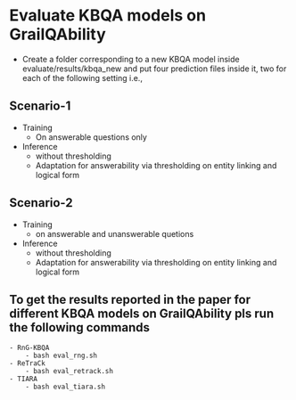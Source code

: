 # Evaluate KBQA models on GrailQAbility
- Create a folder corresponding to a new KBQA model inside evaluate/results/kbqa_new and put four prediction files inside it, two for each of the following setting i.e.,
## Scenario-1
- Training 
    - On answerable questions only
- Inference
    - without thresholding
    - Adaptation for answerability via thresholding on entity linking and logical form
## Scenario-2
- Training
    - on answerable and unanswerable quetions
- Inference
    - without thresholding
    - Adaptation for answerability via thresholding on entity linking and logical form

## To get the results reported in the paper for different KBQA models on GrailQAbility pls run the following commands
```
- RnG-KBQA
    - bash eval_rng.sh
- ReTraCk
    - bash eval_retrack.sh
- TIARA
    - bash eval_tiara.sh
```

